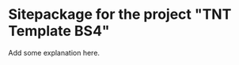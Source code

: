 Sitepackage for the project "TNT Template BS4"
==============================================================

Add some explanation here.

